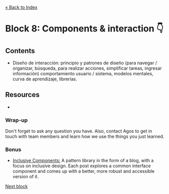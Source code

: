 [« Back to Index](../../README.md)

# Block 8: Components & interaction :point_down:

## Contents

- Diseño de interacción: principio y patrones de diseño (para navegar / organizar, búsqueda, para realizar acciones, simplificar tareas, ingresar información)
comportamiento usuario / sistema, modelos mentales, curva de aprendizaje, librerías.


## Resources
-




### Wrap-up

Don't forget to ask any question you have. Also, contact Agos to get in touch with team members and learn how we use the things you just learned.

### Bonus
- [Inclusive Components:](https://inclusive-components.design/) A pattern library in the form of a blog, with a focus on inclusive design. Each post explores a common interface component and comes up with a better, more robust and accessible version of it.

[Next block](../bonus/tools-plugins.md)
